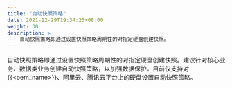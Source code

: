 ```yaml
---
title: "自动快照策略"
date: 2021-12-29T19:34:25+08:00
weight: 30
description: >
    自动快照策略即通过设置快照策略周期性的对指定硬盘创建快照。
---
```


自动快照策略即通过设置快照策略周期性的对指定硬盘创建快照。建议针对核心业务、数据类业务创建自动快照策略，以加强数据保护。目前仅支持对{{<oem_name>}}、阿里云、腾讯云平台上的硬盘设置自动快照策略。